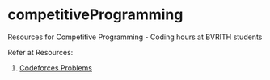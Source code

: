 # competitiveProgramming
Resources for Competitive Programming - Coding hours at BVRITH students



Refer at Resources:
1. [Codeforces Problems](https://codeforces.com/problemset?order=BY_SOLVED_DESC)
